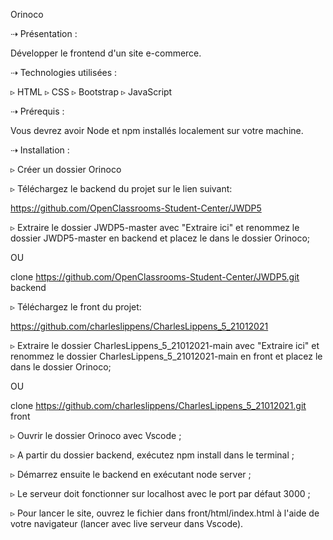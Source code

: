 Orinoco

⇢ Présentation :

Développer le frontend d'un site e-commerce.

⇢ Technologies utilisées :

▹ HTML
▹ CSS
▹ Bootstrap
▹ JavaScript

⇢ Prérequis :

Vous devrez avoir Node et npm installés localement sur votre machine.

⇢ Installation :

▹ Créer un dossier Orinoco

▹ Téléchargez le backend du projet sur le lien suivant:

https://github.com/OpenClassrooms-Student-Center/JWDP5

▹ Extraire le dossier JWDP5-master avec "Extraire ici" et renommez le dossier JWDP5-master en backend et placez le dans le dossier Orinoco;


OU

clone https://github.com/OpenClassrooms-Student-Center/JWDP5.git backend

▹ Téléchargez le front du projet:

https://github.com/charleslippens/CharlesLippens_5_21012021


▹ Extraire le dossier CharlesLippens_5_21012021-main avec "Extraire ici" et renommez le dossier CharlesLippens_5_21012021-main en front et placez le dans le dossier Orinoco;


OU

clone https://github.com/charleslippens/CharlesLippens_5_21012021.git front


▹ Ouvrir le dossier Orinoco avec Vscode ;

▹ A partir du dossier backend, exécutez npm install dans le terminal ;

▹ Démarrez ensuite le backend en exécutant node server ;

▹ Le serveur doit fonctionner sur localhost avec le port par défaut 3000 ;

▹ Pour lancer le site, ouvrez le fichier dans front/html/index.html à l'aide de votre navigateur (lancer avec live serveur dans Vscode).



